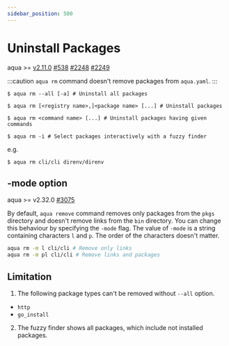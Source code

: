 ```yaml
---
sidebar_position: 500
---
```


# Uninstall Packages

aqua >= [v2.11.0](https://github.com/aquaproj/aqua/releases/tag/v2.11.0) [#538](https://github.com/aquaproj/aqua/issues/538) [#2248](https://github.com/orgs/aquaproj/discussions/2248) [#2249](https://github.com/aquaproj/aqua/pull/2249)

:::caution
`aqua rm` command doesn't remove packages from `aqua.yaml`.
:::

```console
$ aqua rm --all [-a] # Uninstall all packages
```

```console
$ aqua rm [<registry name>,]<package name> [...] # Uninstall packages
```

```console
$ aqua rm <command name> [...] # Uninstall packages having given commands
```

```console
$ aqua rm -i # Select packages interactively with a fuzzy finder
```

e.g.

```console
$ aqua rm cli/cli direnv/direnv
```

## -mode option

aqua >= v2.32.0 [#3075](https://github.com/aquaproj/aqua/pull/3075)

By default, `aqua remove` command removes only packages from the `pkgs` directory and doesn't remove links from the `bin` directory.
You can change this behaviour by specifying the `-mode` flag.
The value of `-mode` is a string containing characters `l` and `p`.
The order of the characters doesn't matter.

```sh
aqua rm -m l cli/cli # Remove only links
aqua rm -m pl cli/cli # Remove links and packages
```

## Limitation

1. The following package types can't be removed without `--all` option.

- `http`
- `go_install`

2. The fuzzy finder shows all packages, which include not installed packages.
